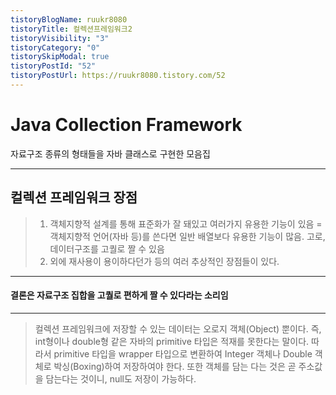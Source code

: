 ```yaml
---
tistoryBlogName: ruukr8080
tistoryTitle: 컬렉션프레임워크2
tistoryVisibility: "3"
tistoryCategory: "0"
tistorySkipModal: true
tistoryPostId: "52"
tistoryPostUrl: https://ruukr8080.tistory.com/52
---
```

# Java Collection Framework

자료구조 종류의 형태들을 자바 클래스로 구현한 모음집


---
## 컬렉션 프레임워크 장점
> 1. 객체지향적 설계를 통해 표준화가 잘 돼있고 여러가지 유용한 기능이 있음 = 객체지향적 언어(자바 등)를 쓴다면 일반 배열보다 유용한 기능이 많음.
   고로, 데이터구조를 고퀄로 짤 수 있음
> 2. 외에 재사용이 용이하다던가 등의 여러 추상적인 장점들이 있다.

---



 #### 결론은 자료구조 집합을 고퀄로 편하게 짤 수 있다라는 소리임


---




> 컬렉션 프레임워크에 저장할 수 있는 데이터는 오로지 객체(Object) 뿐이다.
>  즉, int형이나 double형 같은 자바의 primitive 타입은 적재를 못한다는 말이다.
>  따라서 primitive 타입을 wrapper 타입으로 변환하여 Integer 객체나 Double 객체로 박싱(Boxing)하여 저장하여야 한다.
>  또한 객체를 담는 다는 것은 곧 주소값을 담는다는 것이니, null도 저장이 가능하다.





















